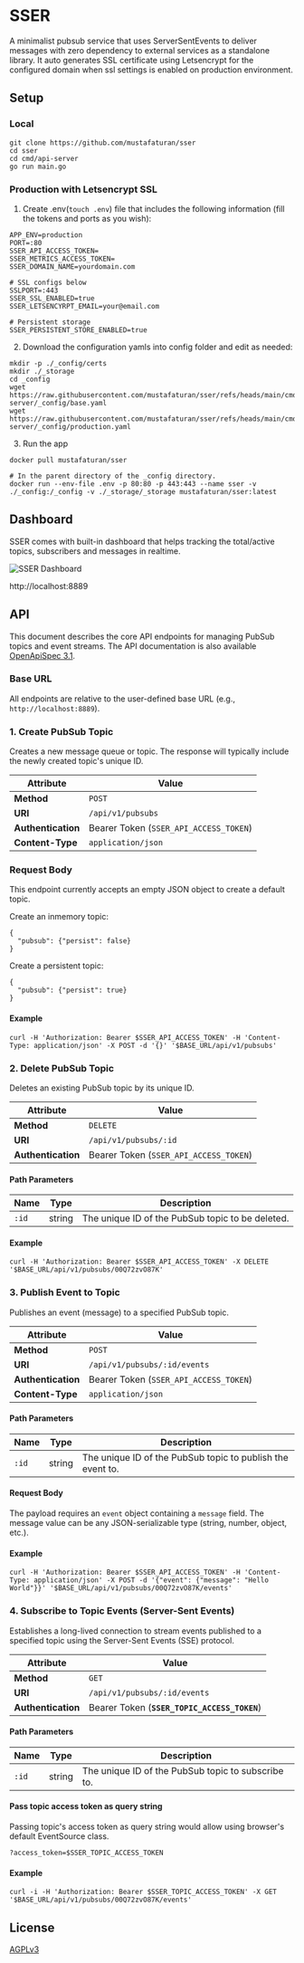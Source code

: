 # SSER

A minimalist pubsub service that uses ServerSentEvents to deliver messages with zero dependency to external services as
a standalone library. It auto generates SSL certificate using Letsencrypt for the configured domain when ssl settings
is enabled on production environment.

## Setup

### Local

```
git clone https://github.com/mustafaturan/sser
cd sser
cd cmd/api-server
go run main.go
```

### Production with Letsencrypt SSL

1. Create .env(`touch .env`) file that includes the following information (fill the tokens and ports as you wish):

```
APP_ENV=production
PORT=:80
SSER_API_ACCESS_TOKEN=
SSER_METRICS_ACCESS_TOKEN=
SSER_DOMAIN_NAME=yourdomain.com

# SSL configs below
SSLPORT=:443
SSER_SSL_ENABLED=true
SSER_LETSENCYRPT_EMAIL=your@email.com

# Persistent storage
SSER_PERSISTENT_STORE_ENABLED=true
```

2. Download the configuration yamls into config folder and edit as needed:

```
mkdir -p ./_config/certs
mkdir ./_storage
cd _config
wget https://raw.githubusercontent.com/mustafaturan/sser/refs/heads/main/cmd/api-server/_config/base.yaml
wget https://raw.githubusercontent.com/mustafaturan/sser/refs/heads/main/cmd/api-server/_config/production.yaml
```

3. Run the app

```
docker pull mustafaturan/sser

# In the parent directory of the _config directory.
docker run --env-file .env -p 80:80 -p 443:443 --name sser -v ./_config:/_config -v ./_storage/_storage mustafaturan/sser:latest
```

## Dashboard

SSER comes with built-in dashboard that helps tracking the total/active topics, subscribers and messages in realtime.

![SSER Dashboard](./docs/sser.png "SSER Dashboard")

http://localhost:8889

## API

This document describes the core API endpoints for managing PubSub topics and event streams. The API documentation is also available [OpenApiSpec 3.1](./sdks/openspec3.1/sser.yaml).

### Base URL

All endpoints are relative to the user-defined base URL (e.g., `http://localhost:8889`).

### 1. Create PubSub Topic

Creates a new message queue or topic. The response will typically include the newly created topic's unique ID.

| Attribute          | Value                                  |
| ------------------ | -------------------------------------- |
| **Method**         | `POST`                                 |
| **URI**            | `/api/v1/pubsubs`                      |
| **Authentication** | Bearer Token (`SSER_API_ACCESS_TOKEN`) |
| **Content-Type**   | `application/json`                     |

### Request Body

This endpoint currently accepts an empty JSON object to create a default topic.

Create an inmemory topic:

```
{
  "pubsub": {"persist": false}
}
```

Create a persistent topic:

```
{
  "pubsub": {"persist": true}
}
```

#### Example

```
curl -H 'Authorization: Bearer $SSER_API_ACCESS_TOKEN' -H 'Content-Type: application/json' -X POST -d '{}' '$BASE_URL/api/v1/pubsubs'
```

### 2. Delete PubSub Topic

Deletes an existing PubSub topic by its unique ID.

| Attribute          | Value                                  |
| ------------------ | -------------------------------------- |
| **Method**         | `DELETE`                               |
| **URI**            | `/api/v1/pubsubs/:id`                  |
| **Authentication** | Bearer Token (`SSER_API_ACCESS_TOKEN`) |

#### Path Parameters

| Name  | Type   | Description                                      |
| ----- | ------ | ------------------------------------------------ |
| `:id` | string | The unique ID of the PubSub topic to be deleted. |

#### Example

```
curl -H 'Authorization: Bearer $SSER_API_ACCESS_TOKEN' -X DELETE '$BASE_URL/api/v1/pubsubs/00Q72zvO87K'
```

### 3. Publish Event to Topic

Publishes an event (message) to a specified PubSub topic.

| Attribute          | Value                                  |
| ------------------ | -------------------------------------- |
| **Method**         | `POST`                                 |
| **URI**            | `/api/v1/pubsubs/:id/events`           |
| **Authentication** | Bearer Token (`SSER_API_ACCESS_TOKEN`) |
| **Content-Type**   | `application/json`                     |

#### Path Parameters

| Name  | Type   | Description                                                |
| ----- | ------ | ---------------------------------------------------------- |
| `:id` | string | The unique ID of the PubSub topic to publish the event to. |

#### Request Body

The payload requires an `event` object containing a `message` field. The message value can be any JSON-serializable type (string, number, object, etc.).

#### Example

```
curl -H 'Authorization: Bearer $SSER_API_ACCESS_TOKEN' -H 'Content-Type: application/json' -X POST -d '{"event": {"message": "Hello World"}}' '$BASE_URL/api/v1/pubsubs/00Q72zvO87K/events'
```

### 4. Subscribe to Topic Events (Server-Sent Events)

Establishes a long-lived connection to stream events published to a specified topic using the Server-Sent Events (SSE) protocol.

| Attribute          | Value                                        |
| ------------------ | -------------------------------------------- |
| **Method**         | `GET`                                        |
| **URI**            | `/api/v1/pubsubs/:id/events`                 |
| **Authentication** | Bearer Token (**`SSER_TOPIC_ACCESS_TOKEN`**) |

#### Path Parameters

| Name  | Type   | Description                                        |
| ----- | ------ | -------------------------------------------------- |
| `:id` | string | The unique ID of the PubSub topic to subscribe to. |

#### Pass topic access token as query string

Passing topic's access token as query string would allow using browser's default EventSource class.

```
?access_token=$SSER_TOPIC_ACCESS_TOKEN
```

#### Example

```
curl -i -H 'Authorization: Bearer $SSER_TOPIC_ACCESS_TOKEN' -X GET '$BASE_URL/api/v1/pubsubs/00Q72zvO87K/events'
```

## License

[AGPLv3](https://www.gnu.org/licenses/agpl-3.0.en.html)
